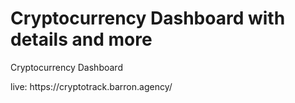 <h1>Cryptocurrency Dashboard with details and more</h1>
<p>Cryptocurrency Dashboard </p>
live: https://cryptotrack.barron.agency/
